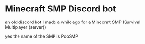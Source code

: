# Minecraft SMP Discord bot
an old discord bot I made a while ago for a Minecraft SMP (Survival Multiplayer (server))

yes the name of the SMP is PooSMP
